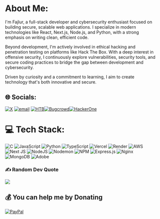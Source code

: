 # About Me:
I'm Fajlur, a full-stack developer and cybersecurity enthusiast focused on building secure, scalable web applications. I specialize in modern technologies like React, Next.js, Node.js, and Python, with a strong emphasis on writing clean, efficient code.

Beyond development, I'm actively involved in ethical hacking and penetration testing on platforms like Hack The Box. With a deep interest in offensive security, I continuously explore vulnerabilities, security tools, and secure coding practices to bridge the gap between development and cybersecurity.

Driven by curiosity and a commitment to learning, I aim to create technology that's both innovative and secure.




## 🌐 Socials:
[![X](https://img.shields.io/badge/X-black.svg?logo=X&logoColor=white)](https://x.com/https://x.com/hawkeyeXz0) [![email](https://img.shields.io/badge/Email-D14836?logo=gmail&logoColor=white)](mailto:fajlurgit@gmail.com) [![HTB](https://img.shields.io/badge/HTB-111927?logo=hackthebox&logoColor=00FF00)](https://app.hackthebox.com/profile/2171289)[![Bugcrowd](https://img.shields.io/badge/Bugcrowd-F26822?logo=bugcrowd&logoColor=white)](https://bugcrowd.com/hawkeye_rt)[![HackerOne](https://img.shields.io/badge/HackerOne-494649?logo=hackerone&logoColor=white)](https://hackerone.com/hawkeye_rt)



# 💻 Tech Stack:
![C](https://img.shields.io/badge/c-%2300599C.svg?style=flat&logo=c&logoColor=white) ![JavaScript](https://img.shields.io/badge/javascript-%23323330.svg?style=flat&logo=javascript&logoColor=%23F7DF1E) ![Python](https://img.shields.io/badge/python-3670A0?style=flat&logo=python&logoColor=ffdd54) ![TypeScript](https://img.shields.io/badge/typescript-%23007ACC.svg?style=flat&logo=typescript&logoColor=white) ![Vercel](https://img.shields.io/badge/vercel-%23000000.svg?style=flat&logo=vercel&logoColor=white) ![Render](https://img.shields.io/badge/Render-%46E3B7.svg?style=flat&logo=render&logoColor=white) ![AWS](https://img.shields.io/badge/AWS-%23FF9900.svg?style=flat&logo=amazon-aws&logoColor=white) ![Next JS](https://img.shields.io/badge/Next-black?style=flat&logo=next.js&logoColor=white) ![NodeJS](https://img.shields.io/badge/node.js-6DA55F?style=flat&logo=node.js&logoColor=white) ![Nodemon](https://img.shields.io/badge/NODEMON-%23323330.svg?style=flat&logo=nodemon&logoColor=%BBDEAD) ![NPM](https://img.shields.io/badge/NPM-%23CB3837.svg?style=flat&logo=npm&logoColor=white) ![Express.js](https://img.shields.io/badge/express.js-%23404d59.svg?style=flat&logo=express&logoColor=%2361DAFB) ![Nginx](https://img.shields.io/badge/nginx-%23009639.svg?style=flat&logo=nginx&logoColor=white) ![MongoDB](https://img.shields.io/badge/MongoDB-%234ea94b.svg?style=flat&logo=mongodb&logoColor=white) ![Adobe](https://img.shields.io/badge/adobe-%23FF0000.svg?style=flat&logo=adobe&logoColor=white)

### ✍️ Random Dev Quote
![](https://quotes-github-readme.vercel.app/api?type=horizontal&theme=tokyonight)

  ## 💰 You can help me by Donating
  [![PayPal](https://img.shields.io/badge/PayPal-00457C?style=for-the-badge&logo=paypal&logoColor=white)](https://paypal.me/https://www.paypal.com/paypalme/hawkeyert) 

  
<!-- Proudly created with GPRM ( https://gprm.itsvg.in ) -->
